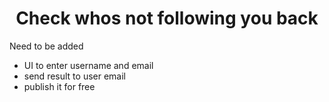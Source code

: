 <h1 align="center">
  Check whos not following you back
</h1>

<p>Need to be added</p>

- UI to enter username and email
- send result to user email
- publish it for free
